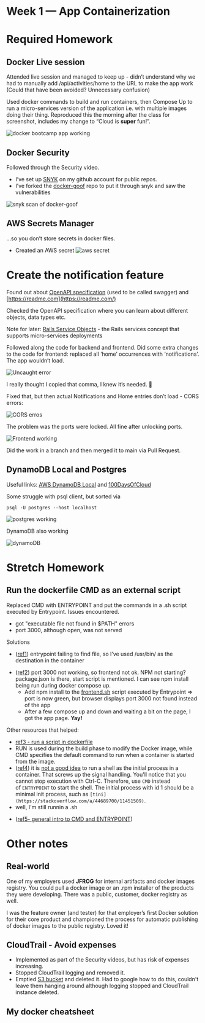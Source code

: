 # Week 1 — App Containerization

# Required Homework

## Docker Live session

Attended live session and managed to keep up - didn’t understand why we had to manually add /api/activities/home to the URL to make the app work (Could that have been avoided? Unnecessary confusion)

Used docker commands to build and run containers, then Compose Up to run a micro-services version of the application i.e. with multiple images doing their thing. Reproduced this the morning after the class for screenshot, includes my change to “Cloud is **super** fun!”.

![docker bootcamp app working](./assets/week1_docker_live_session_repro_app_working.png)

## Docker Security

Followed through the Security video.

* I’ve set up [SNYK](https://app.snyk.io/org/iulianasdream) on my github account for public repos.
* I’ve forked the [docker-goof](https://github.com/snyk-labs/docker-goof) repo to put it through snyk and saw the vulnerabilities

![snyk scan of docker-goof](./assets/week1_snyk_scan_of_docker-goof.png)

## AWS Secrets Manager

…so you don’t store secrets in docker files.

* Created an AWS secret
![aws secret](./assets/week1_aws_secret.png)

# Create the notification feature

Found out about [OpenAPI specification](https://www.openapis.org/) (used to be called swagger) and [https://readme.com](https://readme.com/) 

Checked the OpenAPI specification where you can learn about different objects, data types etc. 

Note for later: [Rails Service Objects](https://www.toptal.com/ruby-on-rails/rails-service-objects-tutorial) - the Rails services concept that supports micro-services deployments

Followed along the code for backend and frontend. Did some extra changes to the code for frontend: replaced all ‘home’ occurrences with ‘notifications’. The app wouldn’t load.

![Uncaught error](./assets/week1_app_not_loading_frontend_uncaught_error.png)

I really thought I copied that comma, I knew it’s needed. 🙂

Fixed that, but then actual Notifications and Home entries don’t load - CORS errors:

![CORS erros](./assets/week1_CORS_error.png)

The problem was the ports were locked. All fine after unlocking ports.

![Frontend working](./assets/week1_frontend_working.png)

Did the work in a branch and then merged it to main via Pull Request.

## DynamoDB Local and Postgres 

Useful links: [AWS DynamoDB Local](https://docs.aws.amazon.com/amazondynamodb/latest/developerguide/DynamoDBLocal.html) and [100DaysOfCloud](https://github.com/100DaysOfCloud/challenge-dynamodb-local)

Some struggle with psql client, but sorted via

```
psql -U postgres --host localhost
```

![postgres working](./assets/week1_postgres_working.png)

DynamoDB also working

![dynamoDB](./assets/week1_dynamodb_working.png)

# Stretch Homework

## Run the dockerfile CMD as an external script

Replaced CMD with ENTRYPOINT and put the commands in a .sh script executed by Entrypoint. Issues encountered.
* got "executable file not found in $PATH" errors
* port 3000, although open, was not served

Solutions
* ([ref1](https://github.com/docker-library/postgres/issues/296)) entrypoint failing to find file, so I’ve used /usr/bin/ as the destination in the container
- ([ref2](https://sebhastian.com/npm-start-not-working/)) port 3000 not working, so frontend not ok. NPM not starting? package.json is there, start script is mentioned. I can see npm install being run during docker compose up.
    - Add npm install to the [frontend.sh](http://frontend.sh) script executed by Entrypoint ⇒ port is now green, but browser displays port 3000 not found instead of the app
    - After a few compose up and down and waiting a bit on the page, I got the app page. **Yay!**

Other resources that helped:
*  [ref3 - run a script in dockerfile](https://stackoverflow.com/questions/34549859/run-a-script-in-dockerfile)
* RUN is used during the build phase to modify the Docker image, while CMD specifies the default command to run when a container is started from the image.
* ([ref4](https://stackoverflow.com/questions/56586562/how-to-source-an-entry-point-script-with-docker)) it is [not a good idea](https://blog.phusion.nl/2015/01/20/docker-and-the-pid-1-zombie-reaping-problem/) to run a shell as the initial process in a container. That screws up the signal handling. You'll notice that you cannot stop execution with Ctrl-C. Therefore, use `CMD` instead of `ENTRYPOINT` to start the shell. The initial process with id 1 should be a minimal init process, such as `[tini](https://stackoverflow.com/a/44689700/11451509)`.
 * well, I'm still runnin a .sh
- ([ref5- general intro to CMD and ENTRYPOINT](https://aws.amazon.com/blogs/opensource/demystifying-entrypoint-cmd-docker/))

# Other notes

## Real-world

One of my employers used **JFROG** for internal artifacts and docker images registry. You could pull a docker image or an .rpm installer of the products they were developing. There was a public, customer, docker registry as well. 

I was the feature owner (and tester) for that employer’s first Docker solution for their core product and championed the process for automatic publishing of docker images to the public registry. Loved it!

## CloudTrail - Avoid expenses

* Implemented as part of the Security videos, but has risk of expenses increasing.
* Stopped CloudTrail logging and removed it.
* Emptied [S3 bucket](https://console.aws.amazon.com/s3/) and deleted it. Had to google how to do this, couldn't leave them hanging around although logging stopped and CloudTrail instance deleted.

## My docker cheatsheet